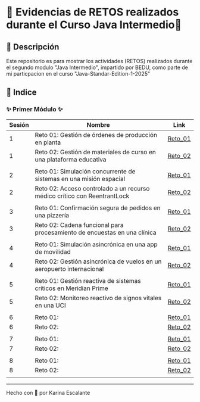 # 🩷 Evidencias de RETOS realizados durante el Curso Java Intermedio🩷

## 🤍 Descripción
Este repositorio es para mostrar los actividades (RETOS) realizados durante el segundo modulo "Java Intermedio", impartido por BEDU, como parte de mi particpacion en el curso "Java-Standar-Edition-1-2025" 

## 🤍 Indice

###      ✨ Primer Módulo ✨
| Sesión | Nombre | Link |
|---|---|---|
| 1 | Reto 01: Gestión de órdenes de producción en planta | [Reto_01](https://github.com/KatyE0/Curso_Java_Intermedio/tree/main/Segundo_Modulo/Sesion_01/Reto_01) |
| 1 | Reto 02: Gestión de materiales de curso en una plataforma educativa | [Reto_02](https://github.com/KatyE0/Curso_Java_Intermedio/tree/main/Segundo_Modulo/Sesion_01/Reto_02) |
||||
| 2 | Reto 01: Simulación concurrente de sistemas en una misión espacial | [Reto_01](https://github.com/KatyE0/Curso_Java_Intermedio/tree/main/Segundo_Modulo/Sesion_02/Reto_01) |
| 2 | Reto 02: Acceso controlado a un recurso médico crítico con ReentrantLock | [Reto_02]() |
||||
| 3 | Reto 01: Confirmación segura de pedidos en una pizzería | [Reto_01]() |
| 3 | Reto 02: Cadena funcional para procesamiento de encuestas en una clínica | [Reto_02]() |
||||
| 4 | Reto 01: Simulación asincrónica en una app de movilidad | [Reto_01]() |
| 4 | Reto 02: Gestión asincrónica de vuelos en un aeropuerto internacional | [Reto_02]() |
||||
| 5 | Reto 01: Gestión reactiva de sistemas críticos en Meridian Prime | [Reto_01]() |
| 5 | Reto 02: Monitoreo reactivo de signos vitales en una UCI| [Reto_02]() |
||||
| 6 | Reto 01: | [Reto_01]() |
| 6 | Reto 02: | [Reto_02]() |
||||
| 7 | Reto 01: | [Reto_01]() |
| 7 | Reto 02: | [Reto_02]() |
||||
| 8 | Reto 01: | [Reto_01]() |
| 8 | Reto 02: | [Reto_02]() |
||||

---
Hecho con 🤍 por Karina Escalante
